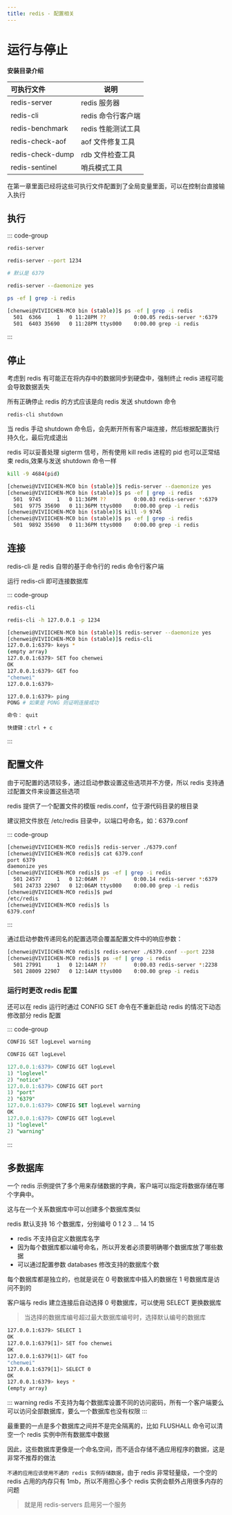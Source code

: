 ```yaml
---
title: redis - 配置相关
---
```


# 运行与停止

**安装目录介绍**

| 可执行文件       | 说明               |
| :--------------- | ------------------ |
| redis-server     | redis 服务器       |
| redis-cli        | redis 命令行客户端 |
| redis-benchmark  | redis 性能测试工具 |
| redis-check-aof  | aof 文件修复工具   |
| redis-check-dump | rdb 文件检查工具   |
| redis-sentinel   | 哨兵模式工具       |

在第一章里面已经将这些可执行文件配置到了全局变量里面，可以在控制台直接输入执行

## 执行

::: code-group

```bash [简单执行]
redis-server
```

```bash [修改端口号]
redis-server --port 1234

# 默认是 6379
```

```bash [守护进程模式运行]
redis-server --daemonize yes
```

```bash [查看运行进程]
ps -ef | grep -i redis

[chenwei@VIVIICHEN-MC0 bin (stable)]$ ps -ef | grep -i redis
  501  6366     1   0 11:28PM ??         0:00.05 redis-server *:6379
  501  6403 35690   0 11:28PM ttys000    0:00.00 grep -i redis
```

:::

## 停止

考虑到 redis 有可能正在将内存中的数据同步到硬盘中，强制终止 redis 进程可能会导致数据丢失

所有正确停止 redis 的方式应该是向 redis 发送 shutdown 命令

```bash
redis-cli shutdown
```

当 redis 手动 shutdown 命令后，会先断开所有客户端连接，然后根据配置执行持久化，最后完成退出

redis 可以妥善处理 sigterm 信号，所有使用 kill redis 进程的 pid 也可以正常结束 redis,效果与发送 shutdown 命令一样

```bash
kill -9 4684(pid)

[chenwei@VIVIICHEN-MC0 bin (stable)]$ redis-server --daemonize yes
[chenwei@VIVIICHEN-MC0 bin (stable)]$ ps -ef | grep -i redis
  501  9745     1   0 11:36PM ??         0:00.03 redis-server *:6379
  501  9775 35690   0 11:36PM ttys000    0:00.00 grep -i redis
[chenwei@VIVIICHEN-MC0 bin (stable)]$ kill -9 9745
[chenwei@VIVIICHEN-MC0 bin (stable)]$ ps -ef | grep -i redis
  501  9892 35690   0 11:36PM ttys000    0:00.00 grep -i redis
```

## 连接

redis-cli 是 redis 自带的基于命令行的 redis 命令行客户端

运行 redis-cli 即可连接数据库

::: code-group

```bash [直接连接]
redis-cli
```

```bash [指定地址与端口]
redis-cli -h 127.0.0.1 -p 1234
```

```bash [开启、连接并存储]
[chenwei@VIVIICHEN-MC0 bin (stable)]$ redis-server --daemonize yes
[chenwei@VIVIICHEN-MC0 bin (stable)]$ redis-cli
127.0.0.1:6379> keys *
(empty array)
127.0.0.1:6379> SET foo chenwei
OK
127.0.0.1:6379> GET foo
"chenwei"
127.0.0.1:6379>
```

```bash [ping 验证连接]
127.0.0.1:6379> ping
PONG # 如果是 PONG 则证明连接成功
```

```bash [断开连接]
命令： quit

快捷键：ctrl + c

```

:::

## 配置文件

由于可配置的选项较多，通过启动参数设置这些选项并不方便，所以 redis 支持通过配置文件来设置这些选项

redis 提供了一个配置文件的模版 redis.conf，位于源代码目录的根目录

建议把文件放在 /etc/redis 目录中，以端口号命名，如：6379.conf

::: code-group

```bash [通过配置文件运行]
[chenwei@VIVIICHEN-MC0 redis]$ redis-server ./6379.conf
[chenwei@VIVIICHEN-MC0 redis]$ cat 6379.conf
port 6379
daemonize yes
[chenwei@VIVIICHEN-MC0 redis]$ ps -ef | grep -i redis
  501 24577     1   0 12:06AM ??         0:00.14 redis-server *:6379
  501 24733 22907   0 12:06AM ttys000    0:00.00 grep -i redis
[chenwei@VIVIICHEN-MC0 redis]$ pwd
/etc/redis
[chenwei@VIVIICHEN-MC0 redis]$ ls
6379.conf
```

:::

通过启动参数传递同名的配置选项会覆盖配置文件中的响应参数：

```bash
[chenwei@VIVIICHEN-MC0 redis]$ redis-server ./6379.conf --port 2238
[chenwei@VIVIICHEN-MC0 redis]$ ps -ef | grep -i redis
  501 27991     1   0 12:14AM ??         0:00.03 redis-server *:2238
  501 28009 22907   0 12:14AM ttys000    0:00.00 grep -i redis
```

### 运行时更改 redis 配置

还可以在 redis 运行时通过 CONFIG SET 命令在不重新启动 redis 的情况下动态修改部分 redis 配置

::: code-group

```bash [SET 设置]
CONFIG SET logLevel warning
```

```sql [GET 拿]
CONFIG GET logLevel

127.0.0.1:6379> CONFIG GET logLevel
1) "loglevel"
2) "notice"
127.0.0.1:6379> CONFIG GET port
1) "port"
2) "6379"
127.0.0.1:6379> CONFIG SET logLevel warning
OK
127.0.0.1:6379> CONFIG GET logLevel
1) "loglevel"
2) "warning"
```

:::

## 多数据库

一个 redis 示例提供了多个用来存储数据的字典，客户端可以指定将数据存储在哪个字典中。

这与在一个关系数据库中可以创建多个数据库类似

redis 默认支持 16 个数据库，分别编号 0 1 2 3 ... 14 15

- redis 不支持自定义数据库名字
- 因为每个数据库都以编号命名，所以开发者必须要明确哪个数据库放了哪些数据
- 可以通过配置参数 databases 修改支持的数据库个数

每个数据库都是独立的，也就是说在 0 号数据库中插入的数据在 1 号数据库是访问不到的

客户端与 redis 建立连接后自动选择 0 号数据库，可以使用 SELECT 更换数据库

> 当选择的数据库编号超过最大数据库编号时，选择默认编号的数据库

```bash
127.0.0.1:6379> SELECT 1
OK
127.0.0.1:6379[1]> SET foo chenwei
OK
127.0.0.1:6379[1]> GET foo
"chenwei"
127.0.0.1:6379[1]> SELECT 0
OK
127.0.0.1:6379> keys *
(empty array)
```

::: warning
redis 不支持为每个数据库设置不同的访问密码，所有一个客户端要么可以访问全部数据库，要么一个数据库也没有权限
:::

最重要的一点是多个数据库之间并不是完全隔离的，比如 FLUSHALL 命令可以清空一个 redis 实例中所有数据库中数据

因此，这些数据库更像是一个命名空间，而不适合存储不通应用程序的数据，这是非常不推荐的做法

`不通的应用应该使用不通的 redis 实例存储数据`，由于 redis 非常轻量级，一个空的 redis 占用的内存只有 1mb，所以不用担心多个 redis 实例会额外占用很多内存的问题

> 就是用 redis-servers 启用另一个服务
